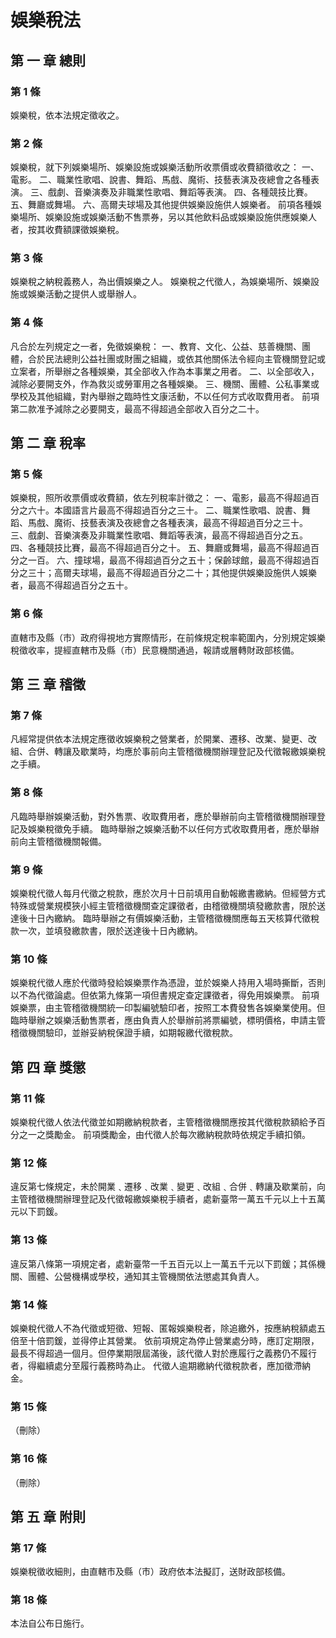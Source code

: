 # 娛樂稅法

##    第 一 章 總則

### 第 1 條

娛樂稅，依本法規定徵收之。

### 第 2 條

娛樂稅，就下列娛樂場所、娛樂設施或娛樂活動所收票價或收費額徵收之：
一、電影。
二、職業性歌唱、說書、舞蹈、馬戲、魔術、技藝表演及夜總會之各種表演。
三、戲劇、音樂演奏及非職業性歌唱、舞蹈等表演。
四、各種競技比賽。
五、舞廳或舞場。
六、高爾夫球場及其他提供娛樂設施供人娛樂者。
前項各種娛樂場所、娛樂設施或娛樂活動不售票券，另以其他飲料品或娛樂設施供應娛樂人者，按其收費額課徵娛樂稅。

### 第 3 條

娛樂稅之納稅義務人，為出價娛樂之人。
娛樂稅之代徵人，為娛樂場所、娛樂設施或娛樂活動之提供人或舉辦人。

### 第 4 條

凡合於左列規定之一者，免徵娛樂稅：
一、教育、文化、公益、慈善機關、團體，合於民法總則公益社團或財團之組織，或依其他關係法令經向主管機關登記或立案者，所舉辦之各種娛樂，其全部收入作為本事業之用者。
二、以全部收入，減除必要開支外，作為救災或勞軍用之各種娛樂。
三、機關、團體、公私事業或學校及其他組織，對內舉辦之臨時性文康活動，不以任何方式收取費用者。
前項第二款准予減除之必要開支，最高不得超過全部收入百分之二十。

##    第 二 章 稅率

### 第 5 條

娛樂稅，照所收票價或收費額，依左列稅率計徵之：
一、電影，最高不得超過百分之六十。本國語言片最高不得超過百分之三十。
二、職業性歌唱、說書、舞蹈、馬戲、魔術、技藝表演及夜總會之各種表演，最高不得超過百分之三十。
三、戲劇、音樂演奏及非職業性歌唱、舞蹈等表演，最高不得超過百分之五。
四、各種競技比賽，最高不得超過百分之十。
五、舞廳或舞場，最高不得超過百分之一百。
六、撞球場，最高不得超過百分之五十；保齡球館，最高不得超過百分之三十；高爾夫球場，最高不得超過百分之二十；其他提供娛樂設施供人娛樂者，最高不得超過百分之五十。

### 第 6 條

直轄市及縣（市）政府得視地方實際情形，在前條規定稅率範圍內，分別規定娛樂稅徵收率，提經直轄市及縣（市）民意機關通過，報請或層轉財政部核備。

##    第 三 章 稽徵

### 第 7 條

凡經常提供依本法規定應徵收娛樂稅之營業者，於開業、遷移、改業、變更、改組、合併、轉讓及歇業時，均應於事前向主管稽徵機關辦理登記及代徵報繳娛樂稅之手續。

### 第 8 條

凡臨時舉辦娛樂活動，對外售票、收取費用者，應於舉辦前向主管稽徵機關辦理登記及娛樂稅徵免手續。
臨時舉辦之娛樂活動不以任何方式收取費用者，應於舉辦前向主管稽徵機關報備。

### 第 9 條

娛樂稅代徵人每月代徵之稅款，應於次月十日前填用自動報繳書繳納。但經營方式特殊或營業規模狹小經主管稽徵機關查定課徵者，由稽徵機關填發繳款書，限於送達後十日內繳納。
臨時舉辦之有價娛樂活動，主管稽徵機關應每五天核算代徵稅款一次，並填發繳款書，限於送達後十日內繳納。

### 第 10 條

娛樂稅代徵人應於代徵時發給娛樂票作為憑證，並於娛樂人持用入場時撕斷，否則以不為代徵論處。但依第九條第一項但書規定查定課徵者，得免用娛樂票。
前項娛樂票，由主管稽徵機關統一印製編號驗印者，按照工本費發售各娛樂業使用。但臨時舉辦之娛樂活動售票者，應由負責人於舉辦前將票編號，標明價格，申請主管稽徵機關驗印，並辦妥納稅保證手續，如期報繳代徵稅款。

##    第 四 章 獎懲

### 第 11 條

娛樂稅代徵人依法代徵並如期繳納稅款者，主管稽徵機關應按其代徵稅款額給予百分之一之獎勵金。
前項獎勵金，由代徵人於每次繳納稅款時依規定手續扣領。

### 第 12 條

違反第七條規定，未於開業﹑遷移﹑改業﹑變更﹑改組﹑合併﹑轉讓及歇業前，向主管稽徵機關辦理登記及代徵報繳娛樂稅手續者，處新臺幣一萬五千元以上十五萬元以下罰鍰。

### 第 13 條

違反第八條第一項規定者，處新臺幣一千五百元以上一萬五千元以下罰鍰；其係機關、團體、公營機構或學校，通知其主管機關依法懲處其負責人。

### 第 14 條

娛樂稅代徵人不為代徵或短徵、短報、匿報娛樂稅者，除追繳外，按應納稅額處五倍至十倍罰鍰，並得停止其營業。
依前項規定為停止營業處分時，應訂定期限，最長不得超過一個月。但停業期限屆滿後，該代徵人對於應履行之義務仍不履行者，得繼續處分至履行義務時為止。
代徵人逾期繳納代徵稅款者，應加徵滯納金。

### 第 15 條

（刪除）

### 第 16 條

（刪除）

##    第 五 章 附則

### 第 17 條

娛樂稅徵收細則，由直轄市及縣（市）政府依本法擬訂，送財政部核備。

### 第 18 條

本法自公布日施行。
